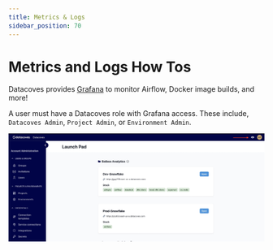 ```yaml
---
title: Metrics & Logs
sidebar_position: 70
---
```

# Metrics and Logs How Tos

Datacoves provides [Grafana](./grafana.md) to monitor Airflow, Docker image builds, and more! 

A user must have a Datacoves role with Grafana access. These include, `Datacoves Admin`, `Project Admin`, or `Environment Admin`. 

![Grafana Icon](assets/grafana-eye.jpg)

